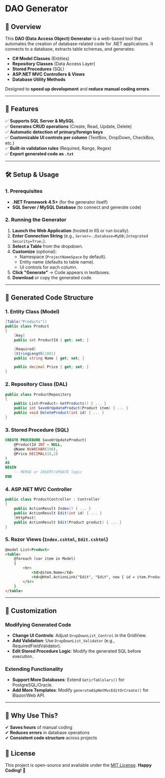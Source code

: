 # DAO Generator 

## **📌 Overview**
This **DAO (Data Access Object) Generator** is a web-based tool that automates the creation of database-related code for .NET applications. It connects to a database, extracts table schemas, and generates:
- **C# Model Classes** (Entities)
- **Repository Classes** (Data Access Layer)
- **Stored Procedures** (SQL)
- **ASP.NET MVC Controllers & Views**
- **Database Utility Methods**

Designed to **speed up development** and **reduce manual coding errors**.

---

## **🚀 Features**
✅ **Supports SQL Server & MySQL**  
✅ **Generates CRUD operations** (Create, Read, Update, Delete)  
✅ **Automatic detection of primary/foreign keys**  
✅ **Customizable UI controls per column** (TextBox, DropDown, CheckBox, etc.)  
✅ **Built-in validation rules** (Required, Range, Regex)  
✅ **Export generated code as `.txt`**  

---

## **🛠 Setup & Usage**
### **1. Prerequisites**
- **.NET Framework 4.5+** (for the generator itself)
- **SQL Server / MySQL Database** (to connect and generate code)

### **2. Running the Generator**
1. **Launch the Web Application** (hosted in IIS or run locally).
2. **Enter Connection String** (e.g., `Server=.;Database=MyDB;Integrated Security=True;`).
3. **Select a Table** from the dropdown.
4. **Customize** (optional):
   - Namespace (`ProjectNameSpace` by default).
   - Entity name (defaults to table name).
   - UI controls for each column.
5. **Click "Generate"** → Code appears in textboxes.
6. **Download** or copy the generated code.

---

## **📂 Generated Code Structure**
### **1. Entity Class (Model)**
```csharp
[Table("Products")]
public class Product
{
    [Key]
    public int ProductId { get; set; }

    [Required]
    [StringLength(100)]
    public string Name { get; set; }

    public decimal Price { get; set; }
}
```

### **2. Repository Class (DAL)**
```csharp
public class ProductRepository
{
    public List<Product> GetProducts() { ... }
    public int SaveOrUpdateProduct(Product item) { ... }
    public void DeleteProduct(int id) { ... }
}
```

### **3. Stored Procedure (SQL)**
```sql
CREATE PROCEDURE SaveOrUpdateProduct(
    @ProductId INT = NULL,
    @Name NVARCHAR(100),
    @Price DECIMAL(18,2)
)
AS
BEGIN
    -- MERGE or INSERT/UPDATE logic
END
```

### **4. ASP.NET MVC Controller**
```csharp
public class ProductController : Controller
{
    public ActionResult Index() { ... }
    public ActionResult Edit(int id) { ... }
    [HttpPost]
    public ActionResult Edit(Product product) { ... }
}
```

### **5. Razor Views (`Index.cshtml`, `Edit.cshtml`)**
```html
@model List<Product>
<table>
    @foreach (var item in Model)
    {
        <tr>
            <td>@item.Name</td>
            <td>@Html.ActionLink("Edit", "Edit", new { id = item.ProductId })</td>
        </tr>
    }
</table>
```

---

## **🔧 Customization**
### **Modifying Generated Code**
- **Change UI Controls**: Adjust `DropDownList_Control` in the GridView.
- **Add Validation**: Use `DropDownList_Validator` (e.g., RequiredFieldValidator).
- **Edit Stored Procedure Logic**: Modify the generated SQL before execution.

### **Extending Functionality**
- **Support More Databases**: Extend `GetirTabloları()` for PostgreSQL/Oracle.
- **Add More Templates**: Modify `generateASpNetMvcEditOrCreate()` for Blazor/Web API.

---

## **🎯 Why Use This?**
✔ **Saves hours** of manual coding  
✔ **Reduces errors** in database operations  
✔ **Consistent code structure** across projects  

## 📄 License

This project is open-source and available under the [MIT License](LICENSE).
**Happy Coding! 🚀**
